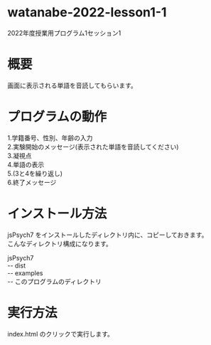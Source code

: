 # watanabe-2022-lesson1-1
2022年度授業用プログラム1セッション1

# 概要
画面に表示される単語を音読してもらいます。

# プログラムの動作 
1.学籍番号、性別、年齢の入力  
2.実験開始のメッセージ(表示された単語を音読してください)  
3.凝視点  
4.単語の表示  
5.(3と4を繰り返し)  
6.終了メッセージ  

# インストール方法
jsPsych7 をインストールしたディレクトリ内に、コピーしておきます。  
こんなディレクトリ構成になります。  
  
jsPsych7  
-- dist  
-- examples  
-- このプログラムのディレクトリ

# 実行方法
index.html のクリックで実行します。
